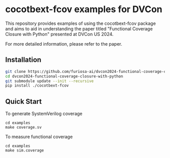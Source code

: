 # cocotbext-fcov examples for DVCon 

This repository provides examples of using the cocotbext-fcov package and aims to aid in understanding the paper titled "Functional Coverage Closure with Python" presented at DVCon US 2024.

For more detailed information, please refer to the paper.

## Installation

```bash
git clone https://github.com/furiosa-ai/dvcon2024-functional-coverage-closure-with-python.git
cd dvcon2024-functional-coverage-closure-with-python
git submodule update --init --recursive 
pip install ./cocotbext-fcov
```

## Quick Start

To generate SystemVerilog coverage

```
cd examples
make coverage.sv
```

To measure functional coverage

```
cd examples
make sim.coverage
```